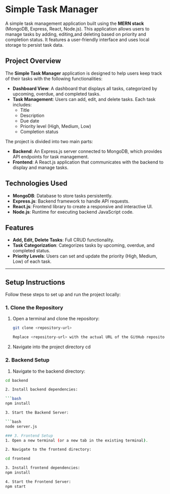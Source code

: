 # Simple Task Manager

A simple task management application built using the **MERN stack** (MongoDB, Express, React, Node.js). This application allows users to manage tasks by adding, editing,and deleting based on priority and completion status. It features a user-friendly interface and uses local storage to persist task data.

## Project Overview

The **Simple Task Manager** application is designed to help users keep track of their tasks with the following functionalities:

- **Dashboard View**: A dashboard that displays all tasks, categorized by upcoming, overdue, and completed tasks.
- **Task Management**: Users can add, edit, and delete tasks. Each task includes:
  - Title
  - Description
  - Due date
  - Priority level (High, Medium, Low)
  - Completion status

The project is divided into two main parts:
- **Backend**: An Express.js server connected to MongoDB, which provides API endpoints for task management.
- **Frontend**: A React.js application that communicates with the backend to display and manage tasks.

## Technologies Used

- **MongoDB**: Database to store tasks persistently.
- **Express.js**: Backend framework to handle API requests.
- **React.js**: Frontend library to create a responsive and interactive UI.
- **Node.js**: Runtime for executing backend JavaScript code.

## Features

- **Add, Edit, Delete Tasks**: Full CRUD functionality.
- **Task Categorization**: Categorizes tasks by upcoming, overdue, and completed status.
- **Priority Levels**: Users can set and update the priority (High, Medium, Low) of each task.

---

## Setup Instructions

Follow these steps to set up and run the project locally:

### 1. Clone the Repository

1. Open a terminal and clone the repository:
   ```bash
   git clone <repository-url>
   
   Replace <repository-url> with the actual URL of the GitHub repository.
   
2. Navigate into the project directory
   cd <repository-name>

### 2. Backend Setup

1. Navigate to the backend directory:

```bash
cd backend

2. Install backend dependencies:

```bash
npm install

3. Start the Backend Server:

```bash
node server.js

### 3. Frontend Setup
1. Open a new terminal (or a new tab in the existing terminal).

2. Navigate to the frontend directory:

cd frontend

3. Install frontend dependencies:
npm install

4. Start the Frontend Server:
npm start




